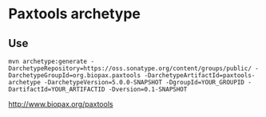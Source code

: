 # Paxtools archetype #

## Use ##

    mvn archetype:generate -DarchetypeRepository=https://oss.sonatype.org/content/groups/public/ -DarchetypeGroupId=org.biopax.paxtools -DarchetypeArtifactId=paxtools-archetype -DarchetypeVersion=5.0.0-SNAPSHOT -DgroupId=YOUR_GROUPID -DartifactId=YOUR_ARTIFACTID -Dversion=0.1-SNAPSHOT

http://www.biopax.org/paxtools

